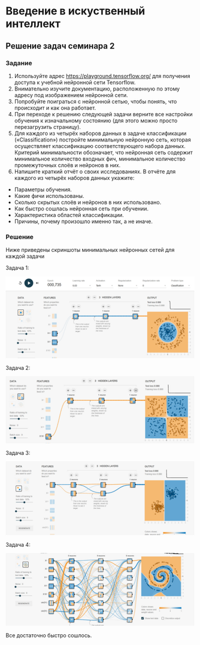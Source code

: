# Введение в искуственный интеллект

## Решение задач семинара 2

### Задание

1. Используйте адрес https://playground.tensorflow.org/ для получения доступа к учебной нейронной сети Tensorflow.
2. Внимательно изучите документацию, расположенную по этому адресу под изображением нейронной сети.
3. Попробуйте поиграться с нейронной сетью, чтобы понять, что происходит и как она работает.
4. При переходе к решению следующей задачи верните все настройки обучения к изначальному состоянию (для этого можно просто перезагрузить страницу).
5. Для каждого из четырёх наборов данных в задаче классификации («Classification») постройте минимальную нейронную сеть, которая осуществляет классификацию соответствующего набора данных. Критерий минимальности обозначает, что нейронная сеть содержит минимальное количество входных фич, минимальное количество промежуточных слоёв и нейронов в них.
6. Напишите краткий отчёт о своих исследованиях. В отчёте для каждого из четырёх наборов данных укажите:
- Параметры обучения.
- Какие фичи использованы.
- Сколько скрытых слоёв и нейронов в них использовано.
- Как быстро сошлась нейронная сеть при обучении.
- Характеристика областей классификации.
- Причины, почему произошло именно так, а не иначе.


### Решение

Ниже приведены скриншоты минимальных нейронных сетей для каждой задачи

Задача 1:

![Задача 1](./task1.jpg)

Задача 2:

![Задача 2](./task2.jpg)

Задача 3:

![Задача 3](./task3.jpg)

Задача 4:

![Задача 4](./task4.jpg)

Все достаточно быстро сошлось.



